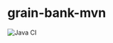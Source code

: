 # grain-bank-mvn
![Java CI](https://github.com/Sofiyan1-786/grain-bank-mvn/actions/workflows/ci.yml/badge.svg)
